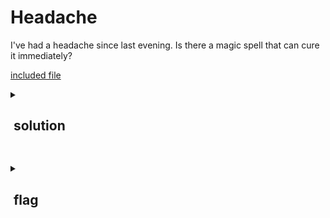 # Headache
I've had a headache since last evening. Is there a magic spell that can cure it immediately?

[included file](https://github.com/popisgod/CTFs/blob/main/BackdoorCTF/Headache/public/original/chal.png)

<details>
  <summary><h2>&nbspsolution</h2></summary>
the file included bears the file extension .PNG but it doesn't open in standard image viewers. <br> 
using the 'xxd' command I found out the signture of the PNG file was corrupted. <br> 
The start of every standard PNG file should include:<br><br> 
  <pre>89 50 4E 47 0D 0A 1A 0A</pre> 
However, In the provided file, this section had a different hexadecimal value:<br><br>
  <pre>AE 71 00 FF 3D 62 24 6D</pre>
Changing the incorrect signature allows the file to be opened, and the key is located inside the 
<a href="https://github.com/popisgod/CTFs/blob/main/BackdoorCTF/Headache/public/repaired/chal.png"> repaired image</a>

</details>

##

<details> 
 <summary><h2>&nbspflag</h2></summary> 
  <pre> flag{sp3ll_15_89_50_4E_47} </pre> 
</details>
